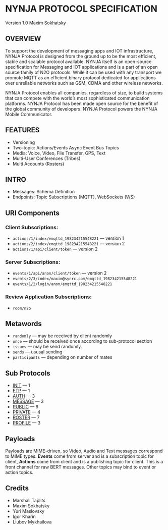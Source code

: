 NYNJA PROTOCOL SPECIFICATION
============================

Version 1.0 Maxim Sokhatsky

OVERVIEW
--------

To support the development of messaging apps and IOT infrastructure,
NYNJA Protocol is designed from the ground up to be the most efficient,
stable and scalable protocol available.  NYNJA itself is an open-source
specification for Messaging and IOT applications and is a part of an
open source family of N2O protocols. While it can be used with any
transport we promote MQTT as an efficient binary protocol dedicated
for applications over unreliable networks such as GSM, CDMA and other
wireless networks.

NYNJA Protocol enables all companies, regardless of size, to build
systems that can compete with the world’s most sophisticated
communication platforms. NYNJA Protocol has been made open source
for the benefit of the global community of developers. NYNJA Protocol
powers the NYNJA Mobile Communicator.

FEATURES
--------

* Versioning
* Two-topic: Actions/Events Async Event Bus Topics
* Media: Voice, Video, File Transfer, GPS, Text
* Multi-User Conferences (Tribes)
* Multi Accounts (Rosters)

INTRO
-----

* Messages: Schema Definition
* Endpoints: Topic Subscriptions (MQTT), WebSockets (WS)

URI Components
--------------

### Client Subscriptions:

* `actions/1/index/emqttd_198234215548221` &mdash; version 1
* `actions/2/index/emqttd_198234215548221` &mdash; version 2
* `actions/1/api/client/token` &mdash; version 2

### Server Subscriptions:

* `events/1/api/anon/client/token` &mdash; version 2
* `events/2/3/index/maxim@synrc.com/emqttd_198234215548221`
* `events/1/2/login/anon/emqttd_198234215548221`

### Review Application Subscriptions:

* `room/n2o`

Metawords
---------

* `randomly` — may be received by client randomly
* `once` — should be received once according to sub-protocol section
* `issues` — may be send randomly.
* `sends` — ususal sending
* `participants` — depending on number of mates

Sub Protocols
-------------

* [INIT](https://github.com/NYNJA-MC/protocol/blob/master/INIT.md) — 1
* [FTP](https://github.com/NYNJA-MC/protocol/blob/master/FTP.md) — 1
* [AUTH](https://github.com/NYNJA-MC/protocol/blob/master/AUTH.md) — 3
* [MESSAGE](https://github.com/NYNJA-MC/protocol/blob/master/MESSAGE.md) — 3
* [PUBLIC](https://github.com/NYNJA-MC/protocol/blob/master/PUBLIC.md) — 6
* [PRIVATE](https://github.com/NYNJA-MC/protocol/blob/master/PRIVATE.md) — 4
* [ROSTER](https://github.com/NYNJA-MC/protocol/blob/master/ROSTER.md) — 7
* [PROFILE](https://github.com/NYNJA-MC/protocol/blob/master/PROFILE.md) — 3

Payloads
--------

Payloads are MIME-driven, so Video, Audio and Text messages correspond to MIME types.
**Events** come from server and is a subscription topic for client,
**Actions** come from client and is a publishing topic for client.
This is a front channel for raw BERT messages.
Other topics may bind to event or action topics.

Credits
-------

* Marshall Taplits
* Maxim Sokhatsky
* Yuri Maslovsky
* Igor Kharin
* Liubov Mykhailova
